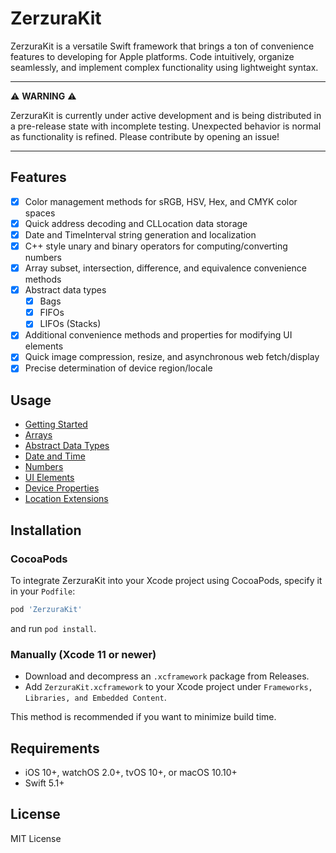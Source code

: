 # ZerzuraKit
ZerzuraKit is a versatile Swift framework that brings a ton of convenience features to developing for Apple platforms. Code intuitively, organize seamlessly, and implement complex functionality using lightweight syntax.

---
:warning: __WARNING__ :warning:

ZerzuraKit is currently under active development and is being distributed in a pre-release state with incomplete testing. Unexpected behavior is normal as functionality is refined. Please contribute by opening an issue!

---

## Features
- [x] Color management methods for sRGB, HSV, Hex, and CMYK color spaces
- [x] Quick address decoding and CLLocation data storage
- [x] Date and TimeInterval string generation and localization
- [x] C++ style unary and binary operators for computing/converting numbers
- [x] Array subset, intersection, difference, and equivalence convenience methods
- [x] Abstract data types
    - [x] Bags
    - [x] FIFOs
    - [x] LIFOs (Stacks)
- [x] Additional convenience methods and properties for modifying UI elements
- [x] Quick image compression, resize, and asynchronous web fetch/display
- [x] Precise determination of device region/locale

## Usage
- [Getting Started](Documentation/GettingStarted.md)
- [Arrays](Documentation/Arrays.md)
- [Abstract Data Types](Documentation/ADTs.md)
- [Date and Time](Documentation/DT.md)
- [Numbers](Documentation/Nums.md)
- [UI Elements](Documentation/UI.md)
- [Device Properties](Documentation/Device.md)
- [Location Extensions](Documentation/Location.md)

## Installation
### CocoaPods
To integrate ZerzuraKit into your Xcode project using CocoaPods, specify it in your `Podfile`:

``` ruby
pod 'ZerzuraKit'
```

and run `pod install`.

### Manually (Xcode 11 or newer)
- Download and decompress an  `.xcframework` package from Releases.
- Add `ZerzuraKit.xcframework` to your Xcode project under `Frameworks, Libraries, and Embedded Content`.

This method is recommended if you want to minimize build time.

## Requirements
- iOS 10+, watchOS 2.0+, tvOS 10+, or macOS 10.10+
- Swift 5.1+

## License
MIT License
